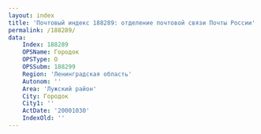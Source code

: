 ```yaml
---
layout: index
title: 'Почтовый индекс 188289: отделение почтовой связи Почты России'
permalink: /188289/
data:
    Index: 188289
    OPSName: Городок
    OPSType: О
    OPSSubm: 188299
    Region: 'Ленинградская область'
    Autonom: ''
    Area: 'Лужский район'
    City: Городок
    City1: ''
    ActDate: '20001030'
    IndexOld: ''
---
```

